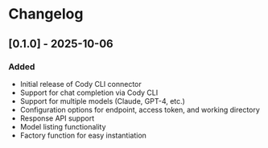 # Changelog

## [0.1.0] - 2025-10-06

### Added
- Initial release of Cody CLI connector
- Support for chat completion via Cody CLI
- Support for multiple models (Claude, GPT-4, etc.)
- Configuration options for endpoint, access token, and working directory
- Response API support
- Model listing functionality
- Factory function for easy instantiation

